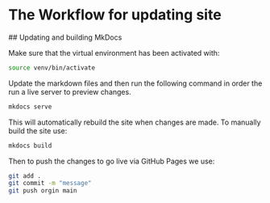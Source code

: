 # The Workflow for updating site 

## Updating and building MkDocs 

Make sure that the virtual environment has been activated with: 

```bash
source venv/bin/activate  
```

Update the markdown files and then run the following command in order the run a live server to preview changes. 

```bash
mkdocs serve 
```

This will automatically rebuild the site when changes are made. To manually build the site use: 

```bash
mkdocs build  
```

Then to push the changes to go live via GitHub Pages we use: 

```bash
git add . 
git commit -m "message" 
git push orgin main 
```

